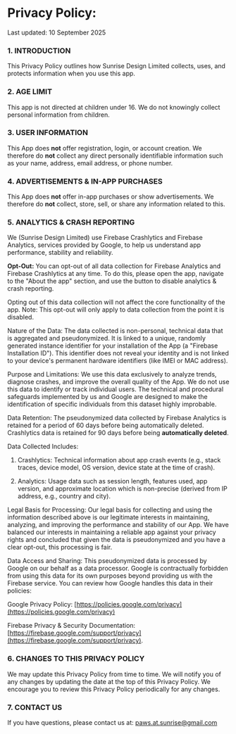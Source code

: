 # Privacy Policy:

Last updated: 10 September 2025

### 1. INTRODUCTION

This Privacy Policy outlines how Sunrise Design Limited collects, uses, and protects information when you use this app.

### 2. AGE LIMIT

This app is not directed at children under 16. We do not knowingly collect personal information from children.

### 3. USER INFORMATION

This App does **not** offer registration, login, or account creation. We therefore do **not** collect any direct personally identifiable information such as your name, address, email address, or phone number.

### 4. ADVERTISEMENTS & IN-APP PURCHASES

This App does **not** offer in-app purchases or show advertisements. We therefore do **not** collect, store, sell, or share any information related to this.

### 5. ANALYTICS & CRASH REPORTING

We (Sunrise Design Limited) use Firebase Crashlytics and Firebase Analytics, services provided by Google, to help us understand app performance, stability and reliability.

**Opt-Out:** You can opt-out of all data collection for Firebase Analytics and Firebase Crashlytics at any time. To do this, please open the app, navigate to the "About the app" section, and use the button to disable analytics & crash reporting.

Opting out of this data collection will not affect the core functionality of the app. Note: This opt-out will only apply to data collection from the point it is disabled.

Nature of the Data: The data collected is non-personal, technical data that is aggregated and pseudonymized. It is linked to a unique, randomly generated instance identifier for your installation of the App (a "Firebase Installation ID"). This identifier does not reveal your identity and is not linked to your device's permanent hardware identifiers (like IMEI or MAC address).

Purpose and Limitations: We use this data exclusively to analyze trends, diagnose crashes, and improve the overall quality of the App. We do not use this data to identify or track individual users. The technical and procedural safeguards implemented by us and Google are designed to make the identification of specific individuals from this dataset highly improbable.

Data Retention: The pseudonymized data collected by Firebase Analytics is retained for a period of 60 days before being automatically deleted. Crashlytics data is retained for 90 days before being **automatically deleted**.

Data Collected Includes:

1. Crashlytics: Technical information about app crash events (e.g., stack traces, device model, OS version, device state at the time of crash).

2. Analytics: Usage data such as session length, features used, app version, and approximate location which is non-precise (derived from IP address, e.g., country and city).

Legal Basis for Processing: Our legal basis for collecting and using the information described above is our legitimate interests in maintaining, analyzing, and improving the performance and stability of our App. We have balanced our interests in maintaining a reliable app against your privacy rights and concluded that given the data is pseudonymized and you have a clear opt-out, this processing is fair.

Data Access and Sharing: This pseudonymized data is processed by Google on our behalf as a data processor. Google is contractually forbidden from using this data for its own purposes beyond providing us with the Firebase service. You can review how Google handles this data in their policies:

Google Privacy Policy: [https://policies.google.com/privacy](https://policies.google.com/privacy) 

Firebase Privacy & Security Documentation: [https://firebase.google.com/support/privacy](https://firebase.google.com/support/privacy).

### 6. CHANGES TO THIS PRIVACY POLICY

We may update this Privacy Policy from time to time. We will notify you of any changes by updating the date at the top of this Privacy Policy. We encourage you to review this Privacy Policy periodically for any changes.

### 7. CONTACT US

If you have questions, please contact us at: paws.at.sunrise@gmail.com

